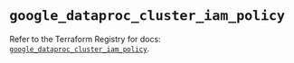 # `google_dataproc_cluster_iam_policy`

Refer to the Terraform Registry for docs: [`google_dataproc_cluster_iam_policy`](https://registry.terraform.io/providers/hashicorp/google/5.24.0/docs/resources/dataproc_cluster_iam_policy).

